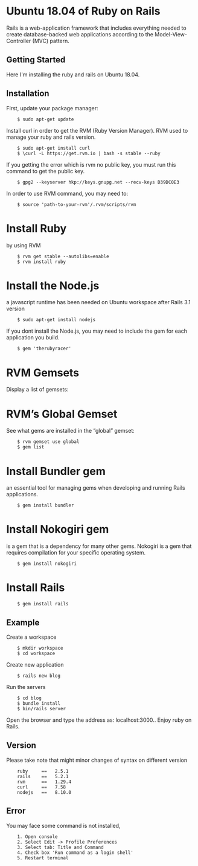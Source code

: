 # Ubuntu 18.04 of Ruby on Rails

Rails is a web-application framework that includes everything needed to create database-backed web applications according to the Model-View-Controller (MVC) pattern.

## Getting Started

Here I'm installing the ruby and rails on Ubuntu 18.04.

## Installation

First, update your package manager:

```
    $ sudo apt-get update
```

Install curl in order to get the RVM (Ruby Version Manager). RVM used to manage your ruby and rails version.

```
    $ sudo apt-get install curl
    $ \curl -L https://get.rvm.io | bash -s stable --ruby
```

If you getting the error which is rvm no public key, you must run this command to get the public key.

```
    $ gpg2 --keyserver hkp://keys.gnupg.net --recv-keys D39DC0E3
```

In order to use RVM command, you may need to:

```
    $ source 'path-to-your-rvm'/.rvm/scripts/rvm
```

# Install Ruby

by using RVM

```
    $ rvm get stable --autolibs=enable
    $ rvm install ruby
```

# Install the Node.js

a javascript runtime has been needed on Ubuntu workspace after Rails 3.1 version

```
    $ sudo apt-get install nodejs
```

If you dont install the Node.js, you may need to include the gem for each application you build.

```
    $ gem 'therubyracer'
```

# RVM Gemsets

Display a list of gemsets:

# RVM’s Global Gemset
See what gems are installed in the “global” gemset:

```
    $ rvm gemset use global
    $ gem list
```

# Install Bundler gem

an essential tool for managing gems when developing and running Rails applications.

```
    $ gem install bundler
```
# Install Nokogiri gem

is a gem that is a dependency for many other gems. Nokogiri is a gem that requires compilation for your specific operating system.

```
    $ gem install nokogiri
```

# Install Rails

```
    $ gem install rails
```

## Example

Create a workspace

```
    $ mkdir workspace
    $ cd workspace
```

Create new application

```
    $ rails new blog
```

Run the servers

```
    $ cd blog
    $ bundle install
    $ bin/rails server
```

Open the browser and type the address as: localhost:3000.. Enjoy ruby on Rails.

## Version

Please take note that might minor changes of syntax on different version

```
    ruby     ==   2.5.1
    rails    ==   5.2.1
    rvm      ==   1.29.4
    curl     ==   7.58
    nodejs   ==   8.10.0
```

## Error

You may face some command is not installed,

```
    1. Open console
    2. Select Edit -> Profile Preferences
    3. Select tab: Title and Command
    4. Check box 'Run command as a login shell'
    5. Restart terminal
```
